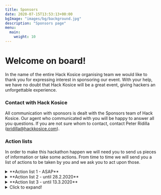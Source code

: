 ```yaml
---
title: Sponsors
date: 2020-07-15T13:53:13+00:00
bgImage: "images/bg/background.jpg"
description: "Sponsors page"
menu:
  main:
    weight: 10
---
```


# Welcome on board!

In the name of the entire Hack Kosice organising team we would like to thank you for expressing interest in sponsoring our event. With your help, we have no doubt that Hack Kosice will be a great event, giving hackers an unforgettable experience.

### Contact with Hack Kosice

All communication with sponsors is dealt with the Sponsors team of Hack Kosice. Our agent who communicated with you will be happy to answer all you questions. If you are not sure whom to contact, contact Peter Ridilla (<pridilla@hackkosice.com>).

### Action lists

In order to make this hackathon happen we will need you to send us pieces of information or take some actions. From time to time we will send you a list of actions to be taken by you and we ask you to act upon those.

<details>
<summary>**Action list 1 - ASAP**</summary>

Below are some items we expect from you within one week of us sending the contract draft

1. Please send us your company’s logo, preferably in a vector format (will be used by the marketing team)
2. Send us your company’s name you want to use and a short description (5-6 sentences, will be used by the marketing team)
3. Send us contact information to your contact person
4. The following items are needed for the contract only, so you can include them in the draft you send back and do not have to send them separately

    * Send us your company’s seat (location of the headquarters)
    * Send us your company’s identification number (IČO for Slovak companies)
</details>

<details>
<summary>**Action list 2 - until 28.2.2020**</summary>

We want to start working with you on these things as soon as we sign the contract with you:

1. Clarify the name and description of your challenge, or decide not to have your own challenge and prize (gold and platinum)
2. Clarify the name and description of your workshop (gold and platinum)
3. Prepare to demonstrate the content of your workshop (5-10 min) – either send us a presentation or materials you wish to use (gold and platinum)
4. Clarify the name and description of your Hack Game (silver)
5. Send us the list of API/Hardware you intend to bring
6. Send us the list of branded items you are planning to bring and prepare the materials
7. Send us the PDF or PowerPoint slides of your stage presentation (gold and platinum)
8. Send us the prizes that you are planning to give if you decided to own a challenge and present the criteria of judging (gold and platinum)
9. Send us your stand plan, demonstrate your special activity and decide when you want to build the stand (can come a day before hackathon and leave a day after)
10. Decide on the number of mentors and recruiters you send, give us their names, contact information, area of expertise (if mentor) and dietary requirements through this form: https://goo.gl/GifMBN
11. Let us know about any other requirements you have 🙂
</details>

<details>
<summary>**Action list 3 - until 13.3.2020**</summary>

1. Send us branded items
2. Send us prizes (or bring it to HK20 – let us know if you will do so)
3. Send us API codes/Hardware/Coupons (or bring it to HK20 – let us know if you will do so)
</details>

<details>
  <summary>Click to expand!</summary>
  
  1. A numbered
  2. list
     * With some
     * Sub bullets
</details>


